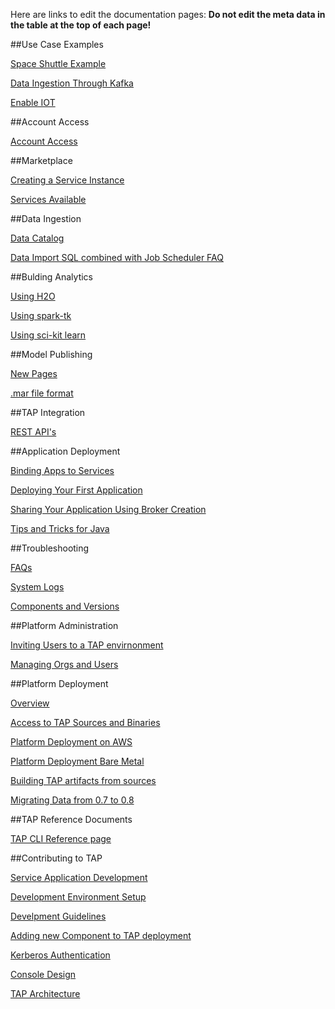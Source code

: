 Here are links to edit the documentation pages: **Do not edit the meta data in the table at the top of each page!** 

##Use Case Examples

[Space Shuttle Example](https://github.com/trustedanalytics/platform-wiki-0.8/blob/master/examples_spaceshuttle.md)

[Data Ingestion Through Kafka](https://github.com/trustedanalytics/platform-wiki-0.8/blob/master/examples_dataingestkafka.md)

[Enable IOT](https://github.com/trustedanalytics/platform-wiki-0.8/blob/master/examples_enableiot.md)


##Account Access

[Account Access](https://github.com/trustedanalytics/platform-wiki-0.8/blob/master/acctaccess_accessing.md)


##Marketplace

[Creating a Service Instance](https://github.com/trustedanalytics/platform-wiki-0.8/blob/master/marketplace_createinstance.md)

[Services Available](https://github.com/trustedanalytics/platform-wiki-0.8/blob/master/marketplace_services.md)


##Data Ingestion

[Data Catalog](https://github.com/trustedanalytics/platform-wiki-0.8/blob/master/dataingest_datacatalog.md)

[Data Import SQL combined with Job Scheduler FAQ](https://github.com/trustedanalytics/platform-wiki-0.8/blob/master/dataingest_sqlimport_scheduler.md)


##Bulding Analytics

[Using H2O](https://github.com/trustedanalytics/platform-wiki-0.8/blob/master/buildanalytics_h2o.md)

[Using spark-tk](https://github.com/trustedanalytics/platform-wiki-0.8/blob/master/buildanalytics_sparktk.md)

[Using sci-kit learn](https://github.com/trustedanalytics/platform-wiki-0.8/blob/master/buildanalytics_scikitlearn.md)



##Model Publishing

[New Pages](https://github.com/trustedanalytics/platform-wiki-0.8/blob/master/models_newpages.md)

[.mar file format](https://github.com/trustedanalytics/platform-wiki-0.8/blob/master/models_marformat.md)


##TAP Integration

[REST API's](https://github.com/trustedanalytics/platform-wiki-0.8/blob/master/integration_restapis.md)


##Application Deployment

[Binding Apps to Services](https://github.com/trustedanalytics/platform-wiki-0.8/blob/master/appdev_bindingapps.md)

[Deploying Your First Application](https://github.com/trustedanalytics/platform-wiki-0.8/blob/master/appdev_deployapp.md)

[Sharing Your Application Using Broker Creation](https://github.com/trustedanalytics/platform-wiki-0.8/blob/master/appdev_sharingapps.md)

[Tips and Tricks for Java](https://github.com/trustedanalytics/platform-wiki-0.8/blob/master/appdev_tipstricks.md)


##Troubleshooting

[FAQs](https://github.com/trustedanalytics/platform-wiki-0.8/blob/master/troubleshoot_faqs.md)

[System Logs](https://github.com/trustedanalytics/platform-wiki-0.8/blob/master/troubleshoot_systemlogs.md)

[Components and Versions](https://github.com/trustedanalytics/platform-wiki-0.8/blob/master/troubleshoot_components.md)


##Platform Administration

[Inviting Users to a TAP envirnonment](https://github.com/trustedanalytics/platform-wiki-0.8/blob/master/administration_inviteusers.md)

[Managing Orgs and Users](https://github.com/trustedanalytics/platform-wiki-0.8/blob/master/administration_manageorgsusers.md)


##Platform Deployment

[Overview](https://github.com/trustedanalytics/platform-wiki-0.8/blob/master/deployment_overview.md)

[Access to TAP Sources and Binaries](https://github.com/trustedanalytics/platform-wiki-0.8/blob/master/deployment_buildfromsources.md)

[Platform Deployment on AWS](https://github.com/trustedanalytics/platform-wiki-0.8/blob/master/deployment_procedures_aws.md)

[Platform Deployment Bare Metal](https://github.com/trustedanalytics/platform-wiki-0.8/blob/master/deployment_procedures_baremetal.md)

[Building TAP artifacts from sources](https://github.com/trustedanalytics/platform-wiki-0.8/blob/master/deployment_sourcesbinaries.md)

[Migrating Data from 0.7 to 0.8](https://github.com/trustedanalytics/platform-wiki-0.8/blob/master/deployment_migratedata.md)


##TAP Reference Documents

[TAP CLI Reference page](https://github.com/trustedanalytics/platform-wiki-0.8/blob/master/reference_cli.md)


##Contributing to TAP

[Service Application Development](https://github.com/trustedanalytics/platform-wiki-0.8/blob/master/contributing_appdev.md)

[Development Environment Setup](https://github.com/trustedanalytics/platform-wiki-0.8/blob/master/contributing_devenvironment.md)

[Develpment Guidelines](https://github.com/trustedanalytics/platform-wiki-0.8/blob/master/contributing_devguidelines.md)

[Adding new Component to TAP deployment](https://github.com/trustedanalytics/platform-wiki-0.8/blob/master/contributing_addnew.md)

[Kerberos Authentication](https://github.com/trustedanalytics/platform-wiki-0.8/blob/master/contributing_kerberosauth.md)

[Console Design](https://github.com/trustedanalytics/platform-wiki-0.8/blob/master/contributing_consoledesign.md)

[TAP Architecture](https://github.com/trustedanalytics/platform-wiki-0.8/blob/master/contributing_architecture.md)
